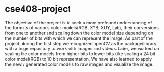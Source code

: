 # cse408-project
The objective of the project is to seek a more profound understanding of the formats of various color models(RGB, XYB, XUY, Lab), their conversions from one to another and scaling down the color model size depending on the number of bits with which we can represent the image. As part of the project, during the first step we recognized openCV as the package/library with a huge repository to work with images and videos. Later, we worked on scaling the color models from higher bits to lower bits (like scaling a 24 bit color model(RGB) to 10 bit representation. We have also learned to apply the newly generated color models to raw images and visualize the image. 
